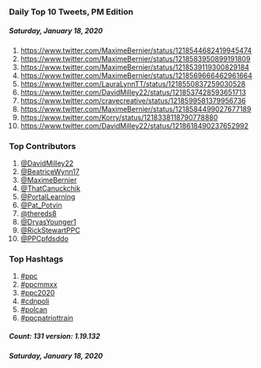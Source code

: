 ### Daily Top 10 Tweets, PM Edition
##### Saturday, January 18, 2020
 1) https://www.twitter.com/MaximeBernier/status/1218544682419945474
 2) https://www.twitter.com/MaximeBernier/status/1218583950899191809
 3) https://www.twitter.com/MaximeBernier/status/1218539119300829184
 4) https://www.twitter.com/MaximeBernier/status/1218569666462961664
 5) https://www.twitter.com/LauraLynnTT/status/1218550837259030528
 6) https://www.twitter.com/DavidMilley22/status/1218537428593651713
 7) https://www.twitter.com/cravecreative/status/1218599581379956736
 8) https://www.twitter.com/MaximeBernier/status/1218584499027677189
 9) https://www.twitter.com/Korry/status/1218338118790778880
10) https://www.twitter.com/DavidMilley22/status/1218618490237652992

### Top Contributors
  1) [@DavidMilley22](https://www.twitter.com/DavidMilley22)
  2) [@BeatriceWynn17](https://www.twitter.com/BeatriceWynn17)
  3) [@MaximeBernier](https://www.twitter.com/MaximeBernier)
  4) [@ThatCanuckchik](https://www.twitter.com/ThatCanuckchik)
  5) [@PortalLearning](https://www.twitter.com/PortalLearning)
  6) [@Pat_Potvin](https://www.twitter.com/Pat_Potvin)
  7) [@thereds8](https://www.twitter.com/thereds8)
  8) [@DryasYounger1](https://www.twitter.com/DryasYounger1)
  9) [@RickStewartPPC](https://www.twitter.com/RickStewartPPC)
 10) [@PPCpfdsddo](https://www.twitter.com/PPCpfdsddo)



### Top Hashtags

  1) [#ppc](https://www.twitter.com/hashtag/ppc)
  2) [#ppcmmxx](https://www.twitter.com/hashtag/ppcmmxx)
  3) [#ppc2020](https://www.twitter.com/hashtag/ppc2020)
  4) [#cdnpoli](https://www.twitter.com/hashtag/cdnpoli)
  5) [#polcan](https://www.twitter.com/hashtag/polcan)
  6) [#ppcpatriottrain](https://www.twitter.com/hashtag/ppcpatriottrain)

##### Count: 131	version: 1.19.132
##### Saturday, January 18, 2020


